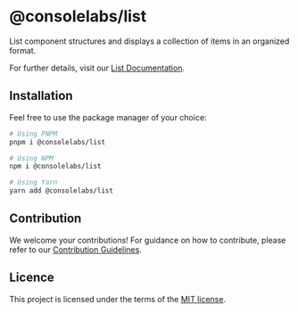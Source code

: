 # @consolelabs/list

List component structures and displays a collection of items in an organized
format.

For further details, visit our
[List Documentation](https://web-design-system-consolelabs.vercel.app/?path=/docs/components-list--docs).

## Installation

Feel free to use the package manager of your choice:

```sh
# Using PNPM
pnpm i @consolelabs/list

# Using NPM
npm i @consolelabs/list

# Using Yarn
yarn add @consolelabs/list
```

## Contribution

We welcome your contributions! For guidance on how to contribute, please refer
to our [Contribution Guidelines](/CONTRIBUTING.md).

## Licence

This project is licensed under the terms of the
[MIT license](https://choosealicense.com/licenses/mit/).
